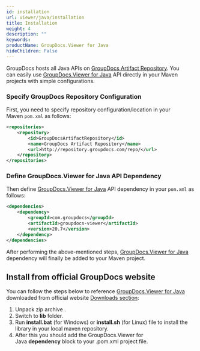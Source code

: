 ```yaml
---
id: installation
url: viewer/java/installation
title: Installation
weight: 4
description: ""
keywords: 
productName: GroupDocs.Viewer for Java
hideChildren: False
---
```

GroupDocs hosts all Java APIs on [GroupDocs Artifact Repository](https://repository.groupdocs.com/). You can easily use [GroupDocs.Viewer for Java](https://artifact.groupdocs.com/webapp/#/artifacts/browse/tree/General/repo/com/groupdocs/groupdocs-viewer) API directly in your Maven projects with simple configurations.

### Specify GroupDocs Repository Configuration

First, you need to specify repository configuration/location in your Maven `pom.xml` as follows: 

```xml
<repositories>
	<repository>
		<id>GroupDocsArtifactRepository</id>
		<name>GroupDocs Artifact Repository</name>
		<url>http://repository.groupdocs.com/repo/</url>
	</repository>
</repositories>
```

### Define GroupDocs.Viewer for Java API Dependency

Then define [GroupDocs.Viewer for Java](https://products.groupdocs.com/viewer/java) API dependency in your `pom.xml` as follows:

```xml
<dependencies>
    <dependency>
        <groupId>com.groupdocs</groupId>
        <artifactId>groupdocs-viewer</artifactId>
        <version>20.7</version> 
    </dependency>
</dependencies>
```
  
After performing the above-mentioned steps, [GroupDocs.Viewer for Java](https://products.groupdocs.com/viewer/java) dependency will finally be added to your Maven project.

## Install from official GroupDocs website

You can follow the steps below to reference [GroupDocs.Viewer for Java](https://products.groupdocs.com/viewer/java) downloaded from official website [Downloads section](https://downloads.groupdocs.com/viewer/java):

1.  Unpack zip archive .
2.  Switch to **lib** folder.
3.  Run **install.bat** (for Windows) or **install.sh** (for Linux) file to install the library in your local maven repository.
4.  After this you should add the GroupDocs.Viewer for Java **dependency** block to your .pom.xml project file.
